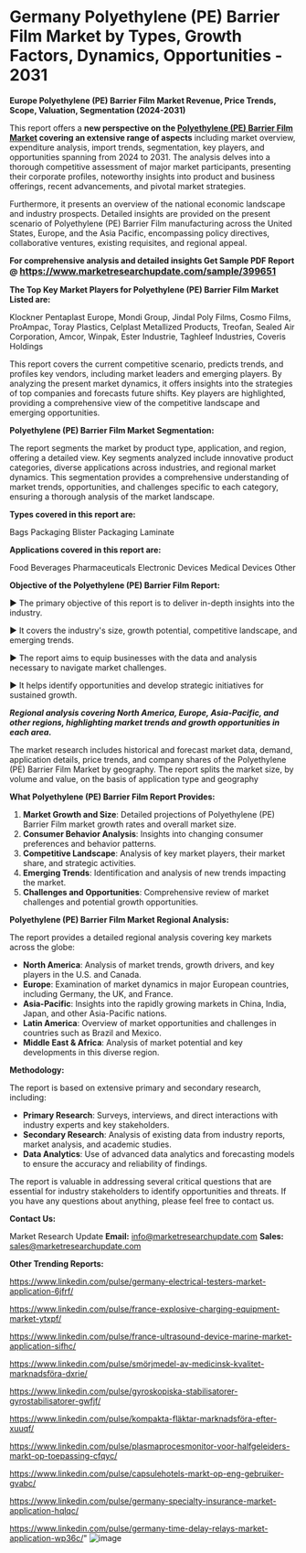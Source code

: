 # Germany Polyethylene (PE) Barrier Film Market by Types, Growth Factors, Dynamics, Opportunities - 2031

<strong>Europe Polyethylene (PE) Barrier Film Market Revenue, Price Trends, Scope, Valuation, Segmentation (2024-2031)</strong>

This report offers a <strong>new perspective on the <a href=https://www.marketresearchupdate.com/sample/399651>Polyethylene (PE) Barrier Film Market</a> covering an extensive range of aspects</strong> including market overview, expenditure analysis, import trends, segmentation, key players, and opportunities spanning from 2024 to 2031. The analysis delves into a thorough competitive assessment of major market participants, presenting their corporate profiles, noteworthy insights into product and business offerings, recent advancements, and pivotal market strategies.

Furthermore, it presents an overview of the national economic landscape and industry prospects. Detailed insights are provided on the present scenario of Polyethylene (PE) Barrier Film manufacturing across the United States, Europe, and the Asia Pacific, encompassing policy directives, collaborative ventures, existing requisites, and regional appeal.

<strong>For comprehensive analysis and detailed insights Get Sample PDF Report @ <a href=https://www.marketresearchupdate.com/sample/399651><font size=3 color=#0000ff>https://www.marketresearchupdate.com/sample/399651</font></a></strong>

<strong>The Top Key Market Players for Polyethylene (PE) Barrier Film Market Listed are:</strong>

Klockner Pentaplast Europe, Mondi Group, Jindal Poly Films, Cosmo Films, ProAmpac, Toray Plastics, Celplast Metallized Products, Treofan, Sealed Air Corporation, Amcor, Winpak, Ester Industrie, Taghleef Industries, Coveris Holdings

This report covers the current competitive scenario, predicts trends, and profiles key vendors, including market leaders and emerging players. By analyzing the present market dynamics, it offers insights into the strategies of top companies and forecasts future shifts. Key players are highlighted, providing a comprehensive view of the competitive landscape and emerging opportunities.

<strong>Polyethylene (PE) Barrier Film Market Segmentation:</strong>

The report segments the market by product type, application, and region, offering a detailed view. Key segments analyzed include innovative product categories, diverse applications across industries, and regional market dynamics. This segmentation provides a comprehensive understanding of market trends, opportunities, and challenges specific to each category, ensuring a thorough analysis of the market landscape.

<strong>Types covered in this report are:</strong>

Bags Packaging
Blister Packaging
Laminate

<strong>Applications covered in this report are:</strong>

Food
Beverages
Pharmaceuticals
Electronic Devices
Medical Devices
Other

<strong>Objective of the Polyethylene (PE) Barrier Film Report:</strong>

▶ The primary objective of this report is to deliver in-depth insights into the industry.

▶ It covers the industry's size, growth potential, competitive landscape, and emerging trends.

▶ The report aims to equip businesses with the data and analysis necessary to navigate market challenges.

▶ It helps identify opportunities and develop strategic initiatives for sustained growth.

<strong><em>Regional analysis covering North America, Europe, Asia-Pacific, and other regions, highlighting market trends and growth opportunities in each area.</em></strong>

The market research includes historical and forecast market data, demand, application details, price trends, and company shares of the Polyethylene (PE) Barrier Film Market by geography. The report splits the market size, by volume and value, on the basis of application type and geography

<strong>What Polyethylene (PE) Barrier Film Report Provides:</strong>
<ol>
  <li><strong>Market Growth and Size</strong>: Detailed projections of Polyethylene (PE) Barrier Film market growth rates and overall market size.</li>
  <li><strong>Consumer Behavior Analysis</strong>: Insights into changing consumer preferences and behavior patterns.</li>
  <li><strong>Competitive Landscape</strong>: Analysis of key market players, their market share, and strategic activities.</li>
  <li><strong>Emerging Trends</strong>: Identification and analysis of new trends impacting the market.</li>
  <li><strong>Challenges and Opportunities</strong>: Comprehensive review of market challenges and potential growth opportunities.</li>
</ol>

<strong>Polyethylene (PE) Barrier Film Market Regional Analysis:</strong>

The report provides a detailed regional analysis covering key markets across the globe:
<ul>
  <li><strong>North America</strong>: Analysis of market trends, growth drivers, and key players in the U.S. and Canada.</li>
  <li><strong>Europe</strong>: Examination of market dynamics in major European countries, including Germany, the UK, and France.</li>
  <li><strong>Asia-Pacific</strong>: Insights into the rapidly growing markets in China, India, Japan, and other Asia-Pacific nations.</li>
  <li><strong>Latin America</strong>: Overview of market opportunities and challenges in countries such as Brazil and Mexico.</li>
  <li><strong>Middle East &amp; Africa</strong>: Analysis of market potential and key developments in this diverse region.</li>
</ul>

<strong>Methodology:</strong>

The report is based on extensive primary and secondary research, including:
<ul>
  <li><strong>Primary Research</strong>: Surveys, interviews, and direct interactions with industry experts and key stakeholders.</li>
  <li><strong>Secondary Research</strong>: Analysis of existing data from industry reports, market analysis, and academic studies.</li>
  <li><strong>Data Analytics</strong>: Use of advanced data analytics and forecasting models to ensure the accuracy and reliability of findings.</li>
</ul>
The report is valuable in addressing several critical questions that are essential for industry stakeholders to identify opportunities and threats. If you have any questions about anything, please feel free to contact us.

<strong>Contact Us:</strong>

Market Research Update
<strong>Email:</strong> info@marketresearchupdate.com
<strong>Sales:</strong> sales@marketresearchupdate.com

<strong>Other Trending Reports:</strong>

<a href=https://www.linkedin.com/pulse/germany-electrical-testers-market-application-6jfrf/>https://www.linkedin.com/pulse/germany-electrical-testers-market-application-6jfrf/</a>

<a href=https://www.linkedin.com/pulse/france-explosive-charging-equipment-market-ytxpf/>https://www.linkedin.com/pulse/france-explosive-charging-equipment-market-ytxpf/</a>

<a href=https://www.linkedin.com/pulse/france-ultrasound-device-marine-market-application-sifhc/>https://www.linkedin.com/pulse/france-ultrasound-device-marine-market-application-sifhc/</a>

<a href=https://www.linkedin.com/pulse/smörjmedel-av-medicinsk-kvalitet-marknadsföra-dxrie/>https://www.linkedin.com/pulse/smörjmedel-av-medicinsk-kvalitet-marknadsföra-dxrie/</a>

<a href=https://www.linkedin.com/pulse/gyroskopiska-stabilisatorer-gyrostabilisatorer-gwfjf/>https://www.linkedin.com/pulse/gyroskopiska-stabilisatorer-gyrostabilisatorer-gwfjf/</a>

<a href=https://www.linkedin.com/pulse/kompakta-fläktar-marknadsföra-efter-xuuqf/>https://www.linkedin.com/pulse/kompakta-fläktar-marknadsföra-efter-xuuqf/</a>

<a href=https://www.linkedin.com/pulse/plasmaprocesmonitor-voor-halfgeleiders-markt-op-toepassing-cfqyc/>https://www.linkedin.com/pulse/plasmaprocesmonitor-voor-halfgeleiders-markt-op-toepassing-cfqyc/</a>

<a href=https://www.linkedin.com/pulse/capsulehotels-markt-op-eng-gebruiker-gvabc/>https://www.linkedin.com/pulse/capsulehotels-markt-op-eng-gebruiker-gvabc/</a>

<a href=https://www.linkedin.com/pulse/germany-specialty-insurance-market-application-hqlqc/>https://www.linkedin.com/pulse/germany-specialty-insurance-market-application-hqlqc/</a>

<a href=https://www.linkedin.com/pulse/germany-time-delay-relays-market-application-wp36c/>https://www.linkedin.com/pulse/germany-time-delay-relays-market-application-wp36c/</a>"
![image](https://github.com/user-attachments/assets/8dd9a958-aee5-4d2e-a0a5-b3f5ab65db11)

